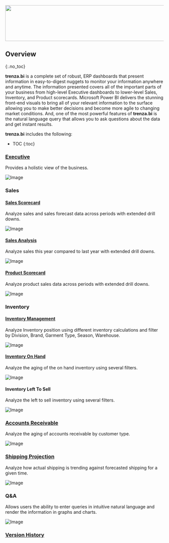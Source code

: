 <!-- markdownlint-disable MD022 -->
<!-- markdownlint-disable MD033 -->
<!-- markdownlint-disable MD041 -->

<img src="assets/img/trenza-signature-icon-blue-1024px.png" width="512" height="114" />

## Overview
{:.no_toc}

**trenza.bi** is a complete set of robust, ERP dashboards that present information in easy-to-digest nuggets to monitor your information anywhere and anytime. The information presented covers all of the important parts of your business from high-level Executive dashboards to lower-level Sales, Inventory, and Product scorecards. Microsoft Power BI delivers the stunning front-end visuals to bring all of your relevant information to the surface allowing you to make better decisions and become more agile to changing market conditions. And, one of the most powerful features of **trenza.bi** is the natural language query that allows you to ask questions about the data and get instant results.

**trenza.bi** includes the following:  

* TOC
{:toc}

### [Executive](pages/executive.md)

Provides a holistic view of the business.

![Image](assets/img/executive-1510x796px.gif)

### Sales

#### [Sales Scorecard](pages/sales-scorecard.md)

Analyze sales and sales forecast data across periods with extended drill downs.

![Image](assets/img/sales-sales-scorecard.png)

#### [Sales Analysis](pages/sales-analysis.md)

Analyze sales this year compared to last year with extended drill downs.

![Image](assets/img/sales-sales-analysis.png)

#### [Product Scorecard](pages/sales-product.md)

Analyze product sales data across periods with extended drill downs.

![Image](assets/img/sales-product-scorecard.png)

### Inventory

#### [Inventory Management](pages/inventory-management.md)

Analyze Inventory position using different inventory calculations and filter by Division, Brand, Garment Type, Season, Warehouse.

![Image](assets/img/inventory-inventory-management.png)

#### [Inventory On Hand](pages/inventory-on-hand.md)

Analyze the aging of the on hand inventory using several filters.

![Image](assets/img/inventory-inventory-on-hand.png)

#### Inventory Left To Sell

Analyze the left to sell inventory using several filters.

![Image](assets/img/inventory-inventory-left-to-sell.png)

### [Accounts Receivable](pages/accounts-receivable.md)

Analyze the aging of accounts receivable by customer type.

![Image](assets/img/accounts-receivable.png)

### [Shipping Projection](pages/shipping-projection.md)

Analyze how actual shipping is trending against forecasted shipping for a given time.

![Image](assets/img/shipping-projection.png)

### Q&A

Allows users the ability to enter queries in intuitive natural language and render the information in graphs and charts.

![Image](assets/img/qna-2-1588x882px.gif)

### [Version History](pages/version-history.md)
